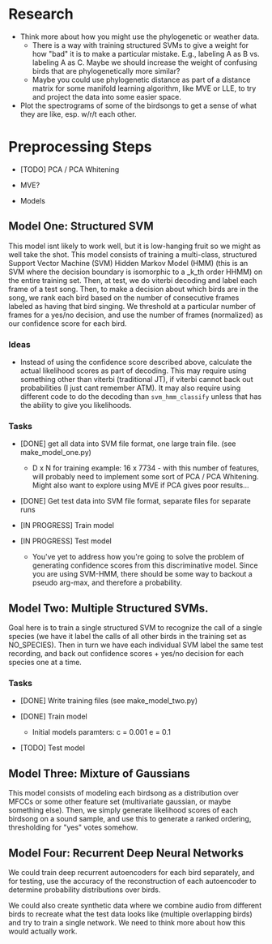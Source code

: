 # Research

  * Think more about how you might use the phylogenetic or weather data.
    * There is a way with training structured SVMs to give a weight for how
    "bad" it is to make a particular mistake. E.g., labeling A as B vs. labeling
    A as C. Maybe we should increase the weight of confusing birds that are
    phylogenetically more similar?
    * Maybe you could use phylogenetic distance as part of a distance matrix
    for some manifold learning algorithm, like MVE or LLE, to try and
    project the data into some easier space.
  * Plot the spectrograms of some of the birdsongs to get a sense of what
    they are like, esp. w/r/t each other.

# Preprocessing Steps

  * [TODO] PCA / PCA Whitening
  * MVE?

* Models

## Model One: Structured SVM

This model isnt likely to work well, but it is low-hanging fruit so we might as
well take the shot. This model consists of training a multi-class, structured
Support Vector Machine (SVM) Hidden Markov Model (HMM) (this is an SVM where
the decision boundary is isomorphic to a _k_th order HHMM) on the entire
training set. Then, at test, we do viterbi decoding and label each frame of a
test song. Then, to make a decision about which birds are in the song, we rank
each bird based on the number of consecutive frames labeled as having that bird
singing. We threshold at a particular number of frames for a yes/no decision,
and use the number of frames (normalized) as our confidence score for each
bird.

### Ideas

* Instead of using the confidence score described above, calculate the actual
  likelihood scores as part of decoding. This may require using something other
  than viterbi (traditional JT), if viterbi cannot back out probabilities (I
  just cant remember ATM). It may also require using different code to do
  the decoding than `svm_hmm_classify` unless that has the ability to give you
  likelihoods.

### Tasks

* [DONE] get all data into SVM file format, one large train file. (see
make_model_one.py)
  * D x N for training example: 16 x 7734 - with this number of features, will
    probably need to implement some sort of PCA / PCA Whitening. Might also
    want to explore using MVE if PCA gives poor results...

* [DONE] Get test data into SVM file format, separate files for separate
   runs

* [IN PROGRESS] Train model

* [IN PROGRESS] Test model
  * You've yet to address how you're going to solve the problem of generating
    confidence scores from this discriminative model. Since you are using
    SVM-HMM, there should be some way to backout a pseudo arg-max, and
    therefore a probability.

## Model Two: Multiple Structured SVMs.

Goal here is to train a single structured SVM to recognize the call of a single
species (we have it label the calls of all other birds in the training set as
NO_SPECIES). Then in turn we have each individual SVM label the same test
recording, and back out confidence scores + yes/no decision for each species
one at a time.

### Tasks

* [DONE] Write training files (see make_model_two.py)

* [DONE] Train model
  * Initial models paramters: c = 0.001 e = 0.1

* [TODO] Test model

## Model Three: Mixture of Gaussians

This model consists of modeling each birdsong as a distribution over MFCCs or
some other feature set (multivariate gaussian, or maybe something else). Then,
we simply generate likelihood scores of each birdsong on a sound sample, and
use this to generate a ranked ordering, thresholding for "yes" votes somehow.

## Model Four: Recurrent Deep Neural Networks

We could train deep recurrent autoencoders for each bird separately, and for
testing, use the accuracy of the reconstruction of each autoencoder to
determine probability distributions over birds.

We could also create synthetic data where we combine audio from different birds
to recreate what the test data looks like (multiple overlapping birds) and try
to train a single network. We need to think more about how this would actually
work.
